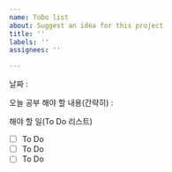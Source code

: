 ```yaml
---
name: ToDo list
about: Suggest an idea for this project
title: ''
labels: ''
assignees: ''

---
```


날짜 :

오늘 공부 해야 할 내용(간략히) :

해야 할 일(To Do 리스트)
- [ ] To Do
- [ ] To Do
- [ ] To Do
